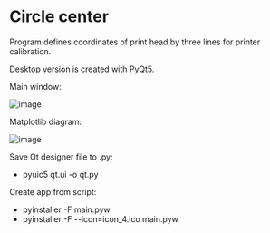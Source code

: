 # Circle center

Program defines coordinates of print head by three lines for printer calibration.

Desktop version is created with PyQt5.

Main window:

![image](https://github.com/khamzovich/axis5d_circle/raw/master/images/5_axis_circle_window.PNG)

Matplotlib diagram:

![image](https://github.com/khamzovich/axis5d_circle/raw/master/images/diagram.PNG)

Save Qt designer file to .py:

* pyuic5 qt.ui -o qt.py

Create app from script:

* pyinstaller -F main.pyw
* pyinstaller -F --icon=icon_4.ico main.pyw

